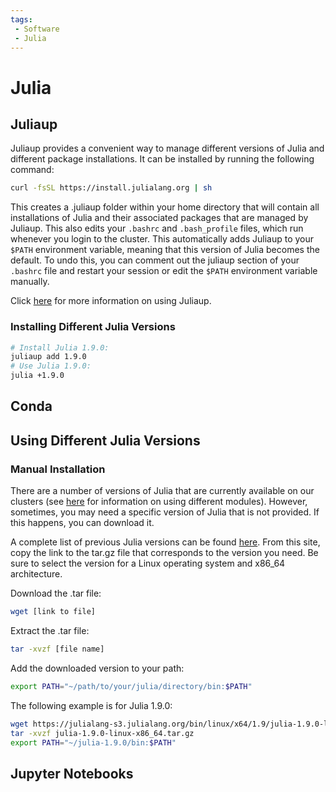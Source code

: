 ```yaml
---
tags:
 - Software
 - Julia
---
```


# Julia

## Juliaup

Juliaup provides a convenient way to manage different versions of Julia and different package installations. It can be installed by running the following command:

```bash
curl -fsSL https://install.julialang.org | sh
```

This creates a .juliaup folder within your home directory that will contain all installations of Julia and their associated packages that are managed by Juliaup. This also edits your `.bashrc` and `.bash_profile` files, which run whenever you login to the cluster. This automatically adds Juliaup to your `$PATH` environment variable, meaning that this version of Julia becomes the default. To undo this, you can comment out the juliaup section of your `.bashrc` file and restart your session or edit the `$PATH` environment variable manually.

Click [here](https://github.com/JuliaLang/juliaup) for more information on using Juliaup.

### Installing Different Julia Versions

```bash
# Install Julia 1.9.0:
juliaup add 1.9.0
# Use Julia 1.9.0:
julia +1.9.0
```

## Conda

## Using Different Julia Versions

### Manual Installation

There are a number of versions of Julia that are currently available on our clusters (see [here](modules.md) for information on using different modules). However, sometimes, you may need a specific version of Julia that is not provided. If this happens, you can download it. 

A complete list of previous Julia versions can be found [here](https://julialang.org/downloads/oldreleases/). From this site, copy the link to the tar.gz file that corresponds to the version you need. Be sure to select the version for a Linux operating system and x86_64 architecture.


Download the .tar file:
```bash
wget [link to file]
```

Extract the .tar file:
```bash
tar -xvzf [file name]
```

Add the downloaded version to your path:
```bash
export PATH="~/path/to/your/julia/directory/bin:$PATH"
```


The following example is for Julia 1.9.0:
```bash
wget https://julialang-s3.julialang.org/bin/linux/x64/1.9/julia-1.9.0-linux-x86_64.tar.gz
tar -xvzf julia-1.9.0-linux-x86_64.tar.gz
export PATH="~/julia-1.9.0/bin:$PATH"
```

## Jupyter Notebooks


